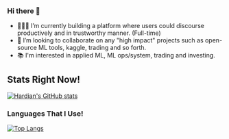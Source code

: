 ### Hi there 👋

- 👨🏻‍💻 I’m currently building a platform where users could discourse productively and in trustworthy manner. (Full-time)
- 👯 I’m looking to collaborate on any "high impact" projects such as open-source ML tools, kaggle, trading and so forth.
- 📚 I'm interested in applied ML, ML ops/system, trading and investing.

## Stats Right Now!

[![Hardian's GitHub stats](https://github-readme-stats.vercel.app/api?username=hardianlawi&count_private=true)](https://github.com/anuraghazra/github-readme-stats)

### Languages That I Use!

[![Top Langs](https://github-readme-stats.adryinkcartridge.vercel.app/api/top-langs/?username=hardianlawi&layout=compact&hide=jupyter%20notebook)](https://github.com/ADryInkCartridge/github-readme-stats)
